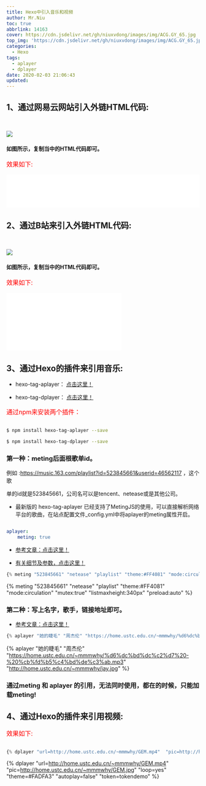 ```yaml
---
title: Hexo中引入音乐和视频
author: Mr.Niu
toc: true
abbrlink: 14163
cover: https://cdn.jsdelivr.net/gh/niuxvdong/images/img/ACG.GY_65.jpg
top_img: 'https://cdn.jsdelivr.net/gh/niuxvdong/images/img/ACG.GY_65.jpg'
categories:
  - Hexo
tags:
  - aplayer
  - dplayer
date: 2020-02-03 21:06:43
updated: 
---
```


## 1、通过网易云网站引入外链HTML代码:

<br>

![](https://cdn.jsdelivr.net/gh/niuxvdong/images/img/20200203211028.png)

#### 如图所示，复制当中的HTML代码即可。

<p style="color:red; font-size:16px">效果如下:<p>

<iframe frameborder="no" border="0" marginwidth="0" marginheight="0" width=100% height=86 src="//music.163.com/outchain/player?type=2&id=1346281717&auto=1&height=66"></iframe>

## 2、通过B站来引入外链HTML代码:

<br>

![](https://cdn.jsdelivr.net/gh/niuxvdong/images/img/20200203212844.png)

#### 如图所示，复制当中的HTML代码即可。

<p style="color:red; font-size:16px">效果如下:<p>

<iframe src="//player.bilibili.com/player.html?aid=84850049&cid=145104388&page=1" scrolling="no" border="0" frameborder="no" framespacing="0" allowfullscreen="true"> </iframe>

## 3、通过Hexo的插件来引用音乐:

- hexo-tag-aplayer： [点击这里！](https://github.com/MoePlayer/hexo-tag-aplayer)

- hexo-tag-dplayer： [点击这里！](https://github.com/MoePlayer/hexo-tag-dplayer)

<p style="color:red; font-size:16px">通过npm来安装两个插件：<p>

```bash

$ npm install hexo-tag-aplayer --save

$ npm install hexo-tag-dplayer --save
```

### 第一种：meting后面根歌单id。

例如 :https://music.163.com/playlist?id=523845661&userid=46562117 ，这个歌

单的id就是523845661，公司名可以是tencent、netease或是其他公司。

- 最新版的 hexo-tag-aplayer 已经支持了MetingJS的使用，可以直接解析网络平台的歌曲，在站点配置文件_config.yml中将aplayer的meting属性开启。

```yaml

aplayer:
    meting: true
```

- [参考文章：点击这里！](https://www.jianshu.com/p/f1005ae09e5a)

- [有关细节及参数，点击这里！](https://blog.csdn.net/hushhw/article/details/88092728)

```javascript
{% meting "523845661" "netease" "playlist" "theme:#FF4081" "mode:circulation" "mutex:true" "listmaxheight:340px" "preload:auto" %}
```

{% meting "523845661" "netease" "playlist" "theme:#FF4081" "mode:circulation" "mutex:true" "listmaxheight:340px" "preload:auto" %}

### 第二种：写上名字，歌手，链接地址即可。

- [参考文章：点击这里！](https://www.zhsh666.xyz/2019/08/19/Hexo%E5%8D%9A%E5%AE%A2%E4%B8%AD%E6%8F%92%E5%85%A5%E9%9F%B3%E4%B9%90-%E8%A7%86%E9%A2%91/)

```javascript
{% aplayer "她的睫毛" "周杰伦" "https://home.ustc.edu.cn/~mmmwhy/%d6%dc%bd%dc%c2%d7%20-%20%cb%fd%b5%c4%bd%de%c3%ab.mp3"  "http://home.ustc.edu.cn/~mmmwhy/jay.jpg" "autoplay=false" %}
```

{% aplayer "她的睫毛" "周杰伦" "https://home.ustc.edu.cn/~mmmwhy/%d6%dc%bd%dc%c2%d7%20-%20%cb%fd%b5%c4%bd%de%c3%ab.mp3"  "http://home.ustc.edu.cn/~mmmwhy/jay.jpg" %}

### 通过meting 和 aplayer 的引用，无法同时使用，都在的时候，只能加载meting!

## 4、通过Hexo的插件来引用视频:

<p style="color:red; font-size:16px">效果如下:<p>

```javascript

{% dplayer "url=http://home.ustc.edu.cn/~mmmwhy/GEM.mp4"  "pic=http://home.ustc.edu.cn/~mmmwhy/GEM.jpg" "loop=yes" "theme=#FADFA3" "autoplay=false" "token=tokendemo" %}
```

{% dplayer "url=http://home.ustc.edu.cn/~mmmwhy/GEM.mp4"  "pic=http://home.ustc.edu.cn/~mmmwhy/GEM.jpg" "loop=yes" "theme=#FADFA3" "autoplay=false" "token=tokendemo" %}
